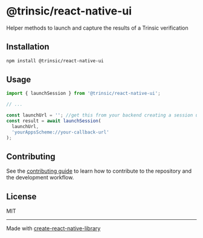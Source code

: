 # @trinsic/react-native-ui

Helper methods to launch and capture the results of a Trinsic verification

## Installation

```sh
npm install @trinsic/react-native-ui
```

## Usage

```js
import { launchSession } from '@trinsic/react-native-ui';

// ...

const launchUrl = ''; //get this from your backend creating a session using the createSession API
const result = await launchSession(
  launchUrl,
  'yourAppsScheme://your-callback-url'
);
```

## Contributing

See the [contributing guide](CONTRIBUTING.md) to learn how to contribute to the repository and the development workflow.

## License

MIT

---

Made with [create-react-native-library](https://github.com/callstack/react-native-builder-bob)
